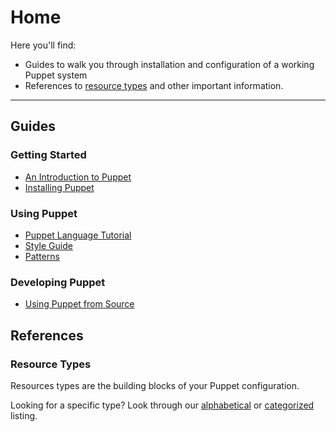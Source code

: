 Home
====

Here you'll find:

* Guides to walk you through installation and configuration of a
  working Puppet system
* References to [resource types](types/) and other important information.

* * *

Guides
------

### Getting Started

* [An Introduction to Puppet](introduction.html)
* [Installing Puppet](installation.html)

### Using Puppet

* [Puppet Language Tutorial](language_tutorial.html)
* [Style Guide](style.html)
* [Patterns](http://reductivelabs.com/trac/puppet/wiki/Recipes)

### Developing Puppet

* [Using Puppet from Source](from_source.html)

References
----------

### Resource Types

Resources types are the building blocks of your Puppet configuration.

Looking for a specific type?  Look through our
[alphabetical](types/alphabetical_index.html) or
[categorized](types/index.html) listing.


